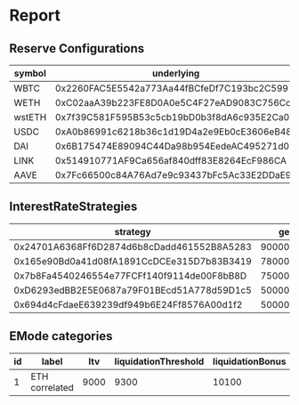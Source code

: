 # Report

## Reserve Configurations

| symbol | underlying | aToken | stableDebtToken | variableDebtToken | decimals | ltv | liquidationThreshold | liquidationBonus | liquidationProtocolFee | reserveFactor | usageAsCollateralEnabled | borrowingEnabled | stableBorrowRateEnabled | supplyCap | borrowCap | debtCeiling | eModeCategory | interestRateStrategy | isActive | isFrozen | isSiloed | isBorrowableInIsolation | isFlashloanable |
|---|---|---|---|---|---|---|---|---|---|---|---|---|---|---|---|---|---|---|---|---|---|---|---|
| WBTC | 0x2260FAC5E5542a773Aa44fBCfeDf7C193bc2C599 | 0x4d5F47FA6A74757f35C14fD3a6Ef8E3C9BC514E8 | 0x102633152313C81cD80419b6EcF66d14Ad68949A | 0xeA51d7853EEFb32b6ee06b1C12E6dcCA88Be0fFE | 8 | 7000 | 7500 | 10625 | 1000 | 2000 | true | true | false | 43000 | 28000 | 0 | 0 | 0x24701A6368Ff6D2874d6b8cDadd461552B8A5283 | true | false | false |false |true |
| WETH | 0xC02aaA39b223FE8D0A0e5C4F27eAD9083C756Cc2 | 0x0B925eD163218f6662a35e0f0371Ac234f9E9371 | 0x39739943199c0fBFe9E5f1B5B160cd73a64CB85D | 0xC96113eED8cAB59cD8A66813bCB0cEb29F06D2e4 | 18 | 8000 | 8250 | 10500 | 1000 | 1500 | true | true | false | 1800000 | 1400000 | 0 | 1 | 0x165e90Bd0a41d08fA1891CcDCEe315D7b83B3419 | true | false | false |false |true |
| wstETH | 0x7f39C581F595B53c5cb19bD0b3f8dA6c935E2Ca0 | 0x5Ee5bf7ae06D1Be5997A1A72006FE6C607eC6DE8 | 0xA1773F1ccF6DB192Ad8FE826D15fe1d328B03284 | 0x40aAbEf1aa8f0eEc637E0E7d92fbfFB2F26A8b7B | 18 | 6850 | 7950 | 10700 | 1000 | 1500 | true | true | false | 200000 | 3000 | 0 | 1 | 0x7b8Fa4540246554e77FCFf140f9114de00F8bB8D | true | false | false |false |true |
| USDC | 0xA0b86991c6218b36c1d19D4a2e9Eb0cE3606eB48 | 0x98C23E9d8f34FEFb1B7BD6a91B7FF122F4e16F5c | 0xB0fe3D292f4bd50De902Ba5bDF120Ad66E9d7a39 | 0x72E95b8931767C79bA4EeE721354d6E99a61D004 | 6 | 7400 | 7600 | 10450 | 2000 | 1000 | true | true | false | 1760000000 | 1580000000 | 0 | 0 | 0xD6293edBB2E5E0687a79F01BEcd51A778d59D1c5 | true | false | false |false |true |
| DAI | 0x6B175474E89094C44Da98b954EedeAC495271d0F | 0x018008bfb33d285247A21d44E50697654f754e63 | 0x413AdaC9E2Ef8683ADf5DDAEce8f19613d60D1bb | 0xcF8d0c70c850859266f5C338b38F9D663181C314 | 18 | 6400 | 7700 | 10400 | 2000 | 1000 | true | true | false | 338000000 | 271000000 | 0 | 0 | 0x694d4cFdaeE639239df949b6E24Ff8576A00d1f2 | true | false | false |false |true |
| LINK | 0x514910771AF9Ca656af840dff83E8264EcF986CA | 0x5E8C8A7243651DB1384C0dDfDbE39761E8e7E51a | 0x63B1129ca97D2b9F97f45670787Ac12a9dF1110a | 0x4228F8895C7dDA20227F6a5c6751b8Ebf19a6ba8 | 18 | 5000 | 6500 | 10750 | 1000 | 2000 | true | true | false | 24000000 | 13000000 | 0 | 0 | 0x24701A6368Ff6D2874d6b8cDadd461552B8A5283 | true | false | false |false |true |
| AAVE | 0x7Fc66500c84A76Ad7e9c93437bFc5Ac33E2DDaE9 | 0xA700b4eB416Be35b2911fd5Dee80678ff64fF6C9 | 0x268497bF083388B1504270d0E717222d3A87D6F2 | 0xBae535520Abd9f8C85E58929e0006A2c8B372F74 | 18 | 6000 | 7000 | 10750 | 1000 | 0 | true | false | false | 1850000 | 0 | 0 | 0 | 0x24701A6368Ff6D2874d6b8cDadd461552B8A5283 | true | false | false |false |false |


## InterestRateStrategies

| strategy | getBaseStableBorrowRate | getStableRateSlope1 | getStableRateSlope2 | optimalStableToTotal | maxStabletoTotalExcess | getBaseVariableBorrowRate | getVariableRateSlope1 | getVariableRateSlope2 | optimalUsageRatio | maxExcessUsageRatio |
|---|---|---|---|---|---|---|---|---|---|---|
| 0x24701A6368Ff6D2874d6b8cDadd461552B8A5283 | 90000000000000000000000000 | 70000000000000000000000000 | 3000000000000000000000000000 | 200000000000000000000000000 | 800000000000000000000000000 | 0 | 70000000000000000000000000 | 3000000000000000000000000000 | 450000000000000000000000000 | 550000000000000000000000000 |
| 0x165e90Bd0a41d08fA1891CcDCEe315D7b83B3419 | 78000000000000000000000000 | 40000000000000000000000000 | 800000000000000000000000000 | 200000000000000000000000000 | 800000000000000000000000000 | 10000000000000000000000000 | 48000000000000000000000000 | 800000000000000000000000000 | 800000000000000000000000000 | 200000000000000000000000000 |
| 0x7b8Fa4540246554e77FCFf140f9114de00F8bB8D | 75000000000000000000000000 | 40000000000000000000000000 | 800000000000000000000000000 | 200000000000000000000000000 | 800000000000000000000000000 | 2500000000000000000000000 | 45000000000000000000000000 | 800000000000000000000000000 | 450000000000000000000000000 | 550000000000000000000000000 |
| 0xD6293edBB2E5E0687a79F01BEcd51A778d59D1c5 | 50000000000000000000000000 | 5000000000000000000000000 | 600000000000000000000000000 | 200000000000000000000000000 | 800000000000000000000000000 | 0 | 40000000000000000000000000 | 600000000000000000000000000 | 900000000000000000000000000 | 100000000000000000000000000 |
| 0x694d4cFdaeE639239df949b6E24Ff8576A00d1f2 | 50000000000000000000000000 | 5000000000000000000000000 | 750000000000000000000000000 | 200000000000000000000000000 | 800000000000000000000000000 | 0 | 40000000000000000000000000 | 750000000000000000000000000 | 800000000000000000000000000 | 200000000000000000000000000 |


## EMode categories


| id | label | ltv | liquidationThreshold | liquidationBonus | priceSource |
|---|---|---|---|---|---|
| 1 | ETH correlated | 9000 | 9300 | 10100 | 0x0000000000000000000000000000000000000000 |


